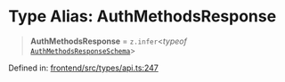 # Type Alias: AuthMethodsResponse

> **AuthMethodsResponse** = `z.infer`\<*typeof* [`AuthMethodsResponseSchema`](../variables/AuthMethodsResponseSchema.md)\>

Defined in: [frontend/src/types/api.ts:247](https://github.com/lsendel/sass/blob/ca8b2b87627589617e0de57047e1f50d53e78078/frontend/src/types/api.ts#L247)
